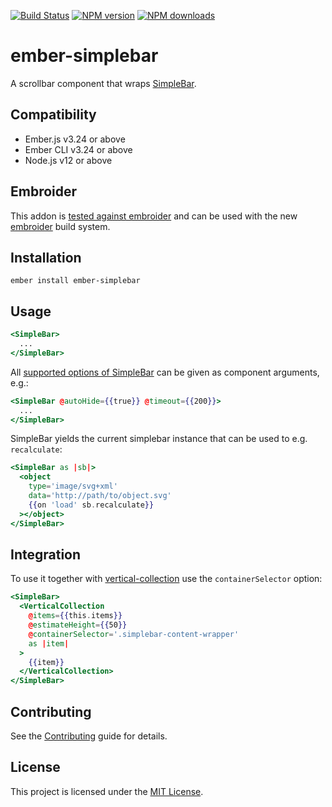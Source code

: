 <a href="https://github.com/fpauser/ember-simplebar/actions"><img src="https://github.com/fpauser/ember-simplebar/actions/workflows/ci.yml/badge.svg" alt="Build Status"></a>
<a href="https://npmjs.org/package/ember-simplebar"><img alt="NPM version" src="https://img.shields.io/npm/v/ember-simplebar.svg?style=flat-square" /></a>
<a href="https://npmjs.org/package/ember-simplebar"><img alt="NPM downloads" src="https://img.shields.io/npm/dm/ember-simplebar.svg?style=flat-square"></a>

# ember-simplebar

A scrollbar component that wraps [SimpleBar](https://github.com/Grsmto/simplebar).

## Compatibility

- Ember.js v3.24 or above
- Ember CLI v3.24 or above
- Node.js v12 or above

## Embroider

This addon is [tested against embroider](https://medium.com/@kiwiupover/embroider-preparation-14d59edafc0b) and can be used with the new [embroider](https://github.com/embroider-build/embroider) build system.

## Installation

```
ember install ember-simplebar
```

## Usage

```hbs
<SimpleBar>
  ...
</SimpleBar>
```

All [supported options of SimpleBar](https://github.com/Grsmto/simplebar/blob/master/packages/simplebar/README.md#options) can be given as component arguments, e.g.:

```hbs
<SimpleBar @autoHide={{true}} @timeout={{200}}>
  ...
</SimpleBar>
```

SimpleBar yields the current simplebar instance that can be used to e.g. `recalculate`:

```hbs
<SimpleBar as |sb|>
  <object
    type='image/svg+xml'
    data='http://path/to/object.svg'
    {{on 'load' sb.recalculate}}
  ></object>
</SimpleBar>
```

## Integration

To use it together with [vertical-collection](https://github.com/html-next/vertical-collection) use the `containerSelector` option:

```hbs
<SimpleBar>
  <VerticalCollection
    @items={{this.items}}
    @estimateHeight={{50}}
    @containerSelector='.simplebar-content-wrapper'
    as |item|
  >
    {{item}}
  </VerticalCollection>
</SimpleBar>
```

## Contributing

See the [Contributing](CONTRIBUTING.md) guide for details.

## License

This project is licensed under the [MIT License](LICENSE.md).
